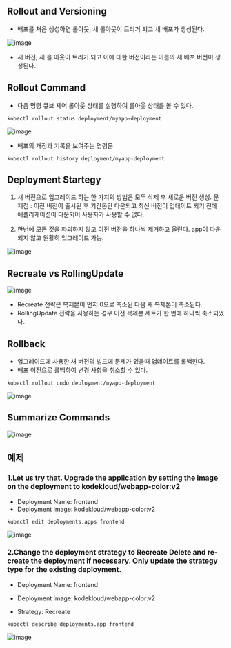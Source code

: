 ## Rollout and Versioning

- 배포를 처음 생성하면 롤아웃, 새 롤아웃이 트리거 되고 새 배포가 생성된다.

![image](https://user-images.githubusercontent.com/81672260/169448439-f4a53d19-32cc-4fbe-baa5-29d49a1b9ff1.png)

- 새 버전, 새 롤 아웃이 트리거 되고 이에 대한 버전이라는 이름의 새 배포 버전이 생성된다.

## Rollout Command

- 다음 명령 큐브 제어 롤아웃 상태를 실행하여 롤아웃 상태를 볼 수 있다.
```
kubectl rollout status deployment/myapp-deployment
```
![image](https://user-images.githubusercontent.com/81672260/169448640-9d3959dc-856c-484b-8c86-f79da846d3f6.png)

- 배포의 개정과 기록을 보여주는 명령문

```
kubectl rollout history deployment/myapp-deployment
```

## Deployment Startegy
1. 새 버전으로 업그레이드 하는 한 가지의 방법은 모두 삭제 후 새로운 버전 생성. 
문제점 : 이전 버전이 출시된 후 기간동안 다운되고 최신 버전이 업데이트 되기 전에 애플리케이션이 다운되어 사용자가 사용할 수 없다.

2. 한번에 모든 것을 파괴하지 않고 이전 버전을 하나씩 제거하고 올린다. app이 다운되지 않고 원활히 업그레이드 가능.

![image](https://user-images.githubusercontent.com/81672260/169448918-dbdf80f4-46f8-4282-a840-d168b4ff7422.png)

## Recreate vs RollingUpdate

![image](https://user-images.githubusercontent.com/81672260/169449388-72ef3739-3410-41dd-8e12-c6b91ac32912.png)

- Recreate 전략은 복제본이 먼저 0으로 축소된 다음 새 복제본이 축소된다.
- RollingUpdate 전략을 사용하는 경우 이전 복제본 세트가 한 번에 하나씩 축소되었다.

## Rollback
- 업그레이드에 사용한 새 버전의 빌드에 문제가 있을때 업데이트를 롤백한다.
- 배포 이전으로 롤백하여 변경 사항을 취소할 수 있다.
```
kubectl rollout undo deployment/myapp-deployment
```
![image](https://user-images.githubusercontent.com/81672260/169449958-56b56e77-a458-4baf-915b-aba90b21e43d.png)

## Summarize Commands

![image](https://user-images.githubusercontent.com/81672260/169450152-56a055b9-bf14-4ea1-beb2-665f37939954.png)

## 예제

### 1.Let us try that. Upgrade the application by setting the image on the deployment to kodekloud/webapp-color:v2
- Deployment Name: frontend
- Deployment Image: kodekloud/webapp-color:v2

```
kubectl edit deployments.apps frontend
```

![image](https://user-images.githubusercontent.com/81672260/169458341-da05ac98-d401-4124-9ad8-f7a22e136163.png)

### 2.Change the deployment strategy to Recreate Delete and re-create the deployment if necessary. Only update the strategy type for the existing deployment.

- Deployment Name: frontend

- Deployment Image: kodekloud/webapp-color:v2

- Strategy: Recreate

```
kubectl describe deployments.app frontend
```
![image](https://user-images.githubusercontent.com/81672260/169459131-f3d86381-b7d3-4fe1-8c21-c904e331c625.png)
